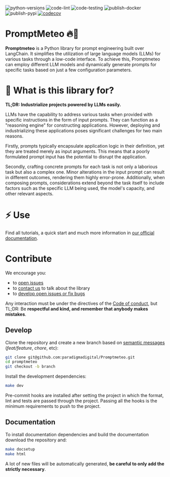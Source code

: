 ![python-versions](https://img.shields.io/badge/python-3.8%20%7C%203.9%20%7C%203.10%20%7C%203.11-blue)
![code-lint](https://github.com/paradigmadigital/Promptmeteo/actions/workflows/code_lint.yml/badge.svg)
![code-testing](https://github.com/paradigmadigital/Promptmeteo/actions/workflows/code_testing.yml/badge.svg)
![publish-docker](https://github.com/paradigmadigital/Promptmeteo/actions/workflows/publish_docker.yml/badge.svg)
![publish-pypi](https://github.com/paradigmadigital/Promptmeteo/actions/workflows/publish_package.yml/badge.svg)
[![codecov](https://codecov.io/gh/paradigmadigital/Promptmeteo/branch/main/graph/badge.svg?token=KFJS6BGFH8)](https://codecov.io/gh/DelgadoPanadero/PromptMeteo)

# PromptMeteo 🔥🧔

**Promptmeteo** is a Python library for prompt engineering built over LangChain. It simplifies the utilization of large language models (LLMs) for various tasks through a low-code interface. To achieve this, Promptmeteo can employ different LLM models and dynamically generate prompts for specific tasks based on just a few configuration parameters.



# 🤔 What is this library for?
**TL;DR: Industrialize projects powered by LLMs easily.**

LLMs have the capability to address various tasks when provided with specific instructions in the form of input prompts. They can function as a "reasoning engine" for constructing applications. However, deploying and industrializing these applications poses significant challenges for two main reasons.

Firstly, prompts typically encapsulate application logic in their definition, yet they are treated merely as input arguments. This means that a poorly formulated prompt input has the potential to disrupt the application.

Secondly, crafting concrete prompts for each task is not only a laborious task but also a complex one. Minor alterations in the input prompt can result in different outcomes, rendering them highly error-prone. Additionally, when composing prompts, considerations extend beyond the task itself to include factors such as the specific LLM being used, the model's capacity, and other relevant aspects.


# ⚡ Use

Find all tutorials, a quick start and much more information in [our official documentation](https://paradigmadigital.github.io/promptmeteo-docs/).

# Contribute

We encourage you:

* to [open issues](https://github.com/paradigmadigital/Promptmeteo/issues/)
* to [contact us](https://github.com/paradigmadigital/Promptmeteo/graphs/contributors) to talk about the library
* to [develop open issues or fix bugs](https://github.com/paradigmadigital/Promptmeteo/issues?q=is%3Aissue+is%3Aopen+)

Any interaction must be under the directives of the [Code of conduct](CODE_OF_CONDUCT.md), but TL;DR: Be **respectful and kind, and remember that anybody makes mistakes**.

## Develop

Clone the repository and create a new branch based on [semantic messages](https://www.conventionalcommits.org/en/v1.0.0/#summary) (_feat/feature_, _chore_, etc):

```bash
git clone git@github.com:paradigmadigital/Promptmeteo.git
cd promptmeteo
git checkout -b branch
```

Install the development dependencies:

```bash
make dev
```

Pre-commit hooks are installed after setting the project in which the format, lint and tests are passed through the project. Passing all the hooks is the minimum requirements to push to the project.

## Documentation

To install documentation dependencies and build the documentation download the repository and:

```bash
make docsetup
make html
```

A lot of new files will be automatically generated, **be careful to only add the strictly necessary**.